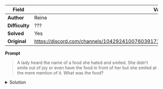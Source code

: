 |Field|Value|
|---|---|
|**Author**|Reine|
|**Difficulty**|???|
|**Solved**|Yes|
|**Original**|https://discord.com/channels/1042924100760391710/1110625554476040323/1121420312391712779|

**Prompt**
> A lady heard the name of a food she hated and smiled. She didn’t smile out of joy or even have the food in front of her but she smiled at the mere mention of it. What was the food?

<details>
  <summary>Solution</summary>
  
Cheese, that is what you say to someone being photographed to make them smile
</details>
